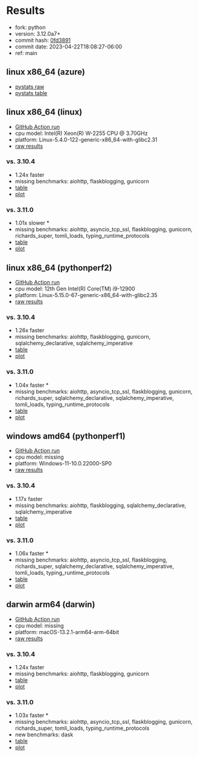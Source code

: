# Results

- fork: python
- version: 3.12.0a7+
- commit hash: [0fd3891](https://github.com/python/cpython/commit/0fd3891)
- commit date: 2023-04-22T18:08:27-06:00
- ref: main

## linux x86_64 (azure)

- [pystats raw](bm-20230422-azure-x86_64-python-main-3.12.0a7%2B-0fd3891-pystats.json)
- [pystats table](bm-20230422-azure-x86_64-python-main-3.12.0a7%2B-0fd3891-pystats.md)

## linux x86_64 (linux)

- [GitHub Action run](https://github.com/faster-cpython/benchmarking/actions/runs/4775485741)
- cpu model: Intel(R) Xeon(R) W-2255 CPU @ 3.70GHz
- platform: Linux-5.4.0-122-generic-x86_64-with-glibc2.31
- [raw results](bm-20230422-linux-x86_64-python-main-3.12.0a7%2B-0fd3891.json)

### vs. 3.10.4

- 1.24x faster
- missing benchmarks: aiohttp, flaskblogging, gunicorn
- [table](bm-20230422-linux-x86_64-python-main-3.12.0a7%2B-0fd3891-vs-3.10.4.md)
- [plot](bm-20230422-linux-x86_64-python-main-3.12.0a7%2B-0fd3891-vs-3.10.4.png)

### vs. 3.11.0

- 1.01x slower \*
- missing benchmarks: aiohttp, asyncio_tcp_ssl, flaskblogging, gunicorn, richards_super, tomli_loads, typing_runtime_protocols
- [table](bm-20230422-linux-x86_64-python-main-3.12.0a7%2B-0fd3891-vs-3.11.0.md)
- [plot](bm-20230422-linux-x86_64-python-main-3.12.0a7%2B-0fd3891-vs-3.11.0.png)

## linux x86_64 (pythonperf2)

- [GitHub Action run](https://github.com/faster-cpython/benchmarking/actions/runs/4775485741)
- cpu model: 12th Gen Intel(R) Core(TM) i9-12900
- platform: Linux-5.15.0-67-generic-x86_64-with-glibc2.35
- [raw results](bm-20230422-pythonperf2-x86_64-python-main-3.12.0a7%2B-0fd3891.json)

### vs. 3.10.4

- 1.26x faster
- missing benchmarks: aiohttp, flaskblogging, gunicorn, sqlalchemy_declarative, sqlalchemy_imperative
- [table](bm-20230422-pythonperf2-x86_64-python-main-3.12.0a7%2B-0fd3891-vs-3.10.4.md)
- [plot](bm-20230422-pythonperf2-x86_64-python-main-3.12.0a7%2B-0fd3891-vs-3.10.4.png)

### vs. 3.11.0

- 1.04x faster \*
- missing benchmarks: aiohttp, asyncio_tcp_ssl, flaskblogging, gunicorn, richards_super, sqlalchemy_declarative, sqlalchemy_imperative, tomli_loads, typing_runtime_protocols
- [table](bm-20230422-pythonperf2-x86_64-python-main-3.12.0a7%2B-0fd3891-vs-3.11.0.md)
- [plot](bm-20230422-pythonperf2-x86_64-python-main-3.12.0a7%2B-0fd3891-vs-3.11.0.png)

## windows amd64 (pythonperf1)

- [GitHub Action run](https://github.com/faster-cpython/benchmarking/actions/runs/4775485741)
- cpu model: missing
- platform: Windows-11-10.0.22000-SP0
- [raw results](bm-20230422-pythonperf1-amd64-python-main-3.12.0a7%2B-0fd3891.json)

### vs. 3.10.4

- 1.17x faster
- missing benchmarks: aiohttp, flaskblogging, sqlalchemy_declarative, sqlalchemy_imperative
- [table](bm-20230422-pythonperf1-amd64-python-main-3.12.0a7%2B-0fd3891-vs-3.10.4.md)
- [plot](bm-20230422-pythonperf1-amd64-python-main-3.12.0a7%2B-0fd3891-vs-3.10.4.png)

### vs. 3.11.0

- 1.06x faster \*
- missing benchmarks: aiohttp, asyncio_tcp_ssl, flaskblogging, richards_super, sqlalchemy_declarative, sqlalchemy_imperative, tomli_loads, typing_runtime_protocols
- [table](bm-20230422-pythonperf1-amd64-python-main-3.12.0a7%2B-0fd3891-vs-3.11.0.md)
- [plot](bm-20230422-pythonperf1-amd64-python-main-3.12.0a7%2B-0fd3891-vs-3.11.0.png)

## darwin arm64 (darwin)

- [GitHub Action run](https://github.com/faster-cpython/benchmarking/actions/runs/4775485741)
- cpu model: missing
- platform: macOS-13.2.1-arm64-arm-64bit
- [raw results](bm-20230422-darwin-arm64-python-main-3.12.0a7%2B-0fd3891.json)

### vs. 3.10.4

- 1.24x faster
- missing benchmarks: aiohttp, flaskblogging, gunicorn
- [table](bm-20230422-darwin-arm64-python-main-3.12.0a7%2B-0fd3891-vs-3.10.4.md)
- [plot](bm-20230422-darwin-arm64-python-main-3.12.0a7%2B-0fd3891-vs-3.10.4.png)

### vs. 3.11.0

- 1.03x faster \*
- missing benchmarks: aiohttp, asyncio_tcp_ssl, flaskblogging, gunicorn, richards_super, tomli_loads, typing_runtime_protocols
- new benchmarks: dask
- [table](bm-20230422-darwin-arm64-python-main-3.12.0a7%2B-0fd3891-vs-3.11.0.md)
- [plot](bm-20230422-darwin-arm64-python-main-3.12.0a7%2B-0fd3891-vs-3.11.0.png)


